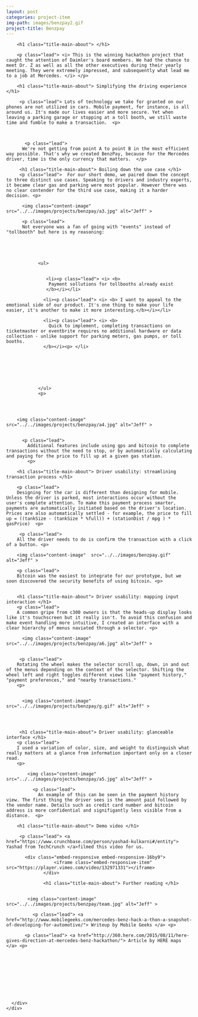 ```yaml
---
layout: post
categories: project-item
img-path: images/benzpay2.gif
project-title: Benzpay
---
```



<div class="container">
  <div class="description"> 
    <div class="row text-left">
      <div class="col-sm-10 col-sm-offset-1">

        <h1 class="title-main-about"> </h1>

        <p class="lead"> <i> This is the winning hackathon project that caught the attention of Daimler's board members. We had the chance to meet Dr. Z as well as all the other executives during their yearly meeting. They were extremely impressed, and subsequently what lead me to a job at Mercedes. </i> </p>

        <h1 class="title-main-about"> Simplifying the driving experience </h1>

         <p class="lead"> Lots of technology we take for granted on our phones are not utilized in cars. Mobile payment, for instance, is all around us. It's made our lives easier and more secure. Yet when leaving a parking garage or stopping at a toll booth, we still waste time and fumble to make a transaction.  <p>

          

           <p class="lead">
          We're not getting from point A to point B in the most efficient way possible. That's why we created BenzPay, because for the Mercedes driver, time is the only currency that matters.  </p>

         <h1 class="title-main-about"> Boiling down the use case </h1>
         <p class="lead">  For our short demo, we paired down the concept to three distinct use cases. Speaking to drivers and industry experts, it became clear gas and parking were most popular. However there was no clear contender for the third use case, making it a harder decision. <p>

          <img class="content-image"  src="../../images/projects/benzpay/a3.jpg" alt="Jeff" >

          <p class="lead">
          Not everyone was a fan of going with "events" instead of "tollbooth" but here is my reasoning:

      



                <ul>
                
                 
                   <li><p class="lead"> <i> <b>
                    Payment sollutions for tollbooths already exist 
                   </b></i></li>

                  <li><p class="lead"> <i> <b> I want to appeal to the emotional side of our product. It's one thing to make your life easier, it's another to make it more interesting.</b></i></li>

                  <li><p class="lead"> <i> <b>
                    Quick to implement, completing transactions on ticketmaster or eventbrite requires no additional hardware or data collection - unlike support for parking meters, gas pumps, or toll booths.
                  </b></i><p> </li>

                  





                </ul>
                <p>


       

        <img class="content-image"  src="../../images/projects/benzpay/a4.jpg" alt="Jeff" >


          <p class="lead">
            Additional features include using gps and bitcoin to complete transactions without the need to stop, or by automatically calculating and paying for the price to fill up at a given gas station. 
            <p>

        <h1 class="title-main-about"> Driver usability: streamlining transaction process </h1>     

        <p class="lead">  
        Designing for the car is different than designing for mobile. Unless the driver is parked, most interactions occur without the user's complete attention. To make this payment process smarter, payments are automatically initiated based on the driver's location. Prices are also automatically settled - for example, the price to fill up = ((tankSize - (tankSize * %full)) + (stationDist / mpg ) * gasPrice)  <p>

         <p class="lead"> 
        All the driver needs to do is confirm the transaction with a click of a button. <p>

        <img class="content-image"  src="../../images/benzpay.gif" alt="Jeff" >

        <p class="lead"> 
        Bitcoin was the easiest to integrate for our prototype, but we soon discovered the security benefits of using bitcoin. <p>

       
        <h1 class="title-main-about"> Driver usability: mapping input interaction </h1>    
        <p class="lead">  
        A common gripe from c300 owners is that the heads-up display looks like it's touchscreen but it really isn't. To avoid this confusion and make event handling more intuitive, I created an interface with a clear hierarchy of menus naviated through a selector. <p>

          <img class="content-image" src="../../images/projects/benzpay/a6.jpg" alt="Jeff" >


         <p class="lead">
        Rotating the wheel makes the selector scroll up, down, in and out of the menus depending on the context of the selector. Shifting the wheel left and right toggles different views like "payment history," "payment preferences," and "nearby transactions."
        <p>


          <img class="content-image" src="../../images/projects/benzpay/g.gif" alt="Jeff" >
       

      

         <h1 class="title-main-about"> Driver usability: glanceable interface </h1>         
        <p class="lead">  
        I used a variation of color, size, and weight to distinguish what really matters at a glance from information important only on a closer read. 
        <p>

            <img class="content-image"  src="../../images/projects/benzpay/a5.jpg" alt="Jeff" >

              <p class="lead">  
                An example of this can be seen in the payment history view. The first thing the driver sees is the amount paid followed by the vendor name. Details such as credit card number and bitcoin address is more confidential and signifigantly less visible from a distance.  <p>

        <h1 class="title-main-about"> Demo video </h1>  

         <p class="lead"> <a href="https://www.crunchbase.com/person/yashad-kulkarni#/entity"> Yashad from TechCrunch </a>filmed this video for us.

           <div class="embed-responsive embed-responsive-16by9">
                      <iframe class="embed-responsive-item" src="https://player.vimeo.com/video/132971331"></iframe>
                  </div>

                  <h1 class="title-main-about"> Further reading </h1>  

           
            <img class="content-image"  src="../../images/projects/benzpay/team.jpg" alt="Jeff" >

              <p class="lead"> <a href="http://www.mobilegeeks.com/mercedes-benz-hack-a-thon-a-snapshot-of-developing-for-automotive/"> Writeup by Mobile Geeks </a> <p>

           <p class="lead"> <a href="http://360.here.com/2015/08/11/here-gives-direction-at-mercedes-benz-hackathon/"> Article by HERE maps </a> <p>


          

            
                 

         


      </div>
    </div>
  </div>
</div>